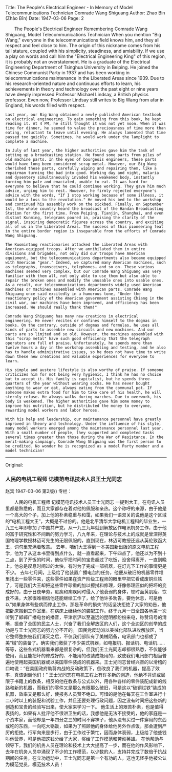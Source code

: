 Title: The People's Electrical Engineer - In Memory of Model Telecommunications Technician Comrade Wang Shiguang
Author: Zhao Bin (Zhào Bīn)
Date: 1947-03-06
Page: 2

　　The People's Electrical Engineer
    Remembering Comrade Wang Shiguang, Model Telecommunications Technician
    When you mention "Big Wang," everyone in the telecommunications field knows him, and they all respect and feel close to him. The origin of this nickname comes from his tall stature, coupled with his simplicity, steadiness, and amiability. If we use a play on words and call him the "Electrical Engineering King" of this region, it is probably not an overstatement. He is a graduate of the Electrical Engineering Department of Tsinghua University in Beiping. He joined the Chinese Communist Party in 1937 and has been working in telecommunications maintenance in the Liberated Areas since 1939. Due to his research-oriented nature and continuous efforts to learn, his achievements in theory and technology over the past eight or nine years have deeply impressed Professor Michael Lindsay, a British physics professor. Even now, Professor Lindsay still writes to Big Wang from afar in England, his words filled with respect.

    Last year, our Big Wang obtained a newly published American textbook on electrical engineering. To gain something from this book, he kept reading it. At 4 PM, he still thought it was not yet noon. When it was time for dinner, he seemed to value the preciousness of time more than eating, reluctant to leave until evening. He always lamented that time passed too quickly. Sometimes, he would work under the lamplight to complete a machine.

    In July of last year, the higher authorities gave him the task of setting up a broadcasting station. He found some parts from piles of old machine parts. In the eyes of bourgeois engineers, these parts would have long been considered scrap metal. However, our Big Wang cherished these parts, carefully wiping and repairing them, like a repairman turning the bad into good. Working day and night, malaria and dysentery simultaneously invaded his weakened body, instantly turning him pale and emaciated, unable to eat. It was hard for everyone to believe that he could continue working. They gave him much advice, urging him to rest. However, he firmly rejected everyone's advice with the words, "If I stop working because of some illness, it would be a loss to the revolution." He moved his bed to the workshop and continued his assembly work on the sickbed. Finally, on September 1st, the whole country heard the broadcast of the Handan Broadcasting Station for the first time. From Peiping, Tianjin, Shanghai, and even distant Kunming, telegrams poured in, praising the clarity of the signal, inspiring democratic figures across the country, and exciting all of us in the Liberated Areas. The success of this pioneering feat in the entire border region is inseparable from the efforts of Comrade Wang Shiguang.

    The Kuomintang reactionaries attacked the Liberated Areas with American-equipped troops. After we annihilated them in entire divisions and brigades, not only did our troops have American equipment, but the telecommunications departments also became equipped with American "gear." Indeed, we captured many American machines, such as telegraphs, transceivers, telephones… and so on. These various machines seemed very complex, but our Comrade Wang Shiguang was very familiar with them all, not only able to use them but also able to repair the broken ones and modify the unusable ones into usable ones. As a result, our telecommunications departments widely used American machines or machines assembled with American parts. Comrade Wang Shiguang once said excitedly in a humorous tone, "Under the reactionary policy of the American government assisting Chiang in the civil war, our machines have been improved, and efficiency has been increased. We should really thank them!"

    Comrade Wang Shiguang has many new creations in electrical engineering. He never recites or confines himself to the dogmas in books. On the contrary, outside of dogmas and formulas, he uses all kinds of parts to assemble new circuits and new machines. And our parts are so limited and so old. However, the machines assembled with this "scrap metal" have such good efficiency that the telegraph operators are full of praise. Unfortunately, he spends more than twelve hours a day in the workshop assembling and testing, and he also has to handle administrative issues, so he does not have time to write down these new creations and valuable experiences for everyone to learn.

    His simple and austere lifestyle is also worthy of praise. If someone criticizes him for not being very hygienic, I think he has no choice but to accept it. His family is capitalist, but he spends three-quarters of the year without wearing socks. He has never bought anything to wear or eat, always eating from the communal pot. If someone makes extra food for him to take care of his health, he will sternly refuse. He always walks during marches. Due to overwork, his body is weakened. The higher authorities gave him some money to improve his nutrition, but he distributed the money to everyone, rewarding model workers and labor heroes.

    With his help and leadership, our maintenance personnel have greatly improved in theory and technology. Under the influence of his style, many model workers emerged among the maintenance personnel last year. With a small number of people, they supported and completed tasks several times greater than those during the War of Resistance. In the merit-making campaign, Comrade Wang Shiguang was the first person to be credited. No wonder he is recognized as a model Party member and a model technician!



<hr /> 

Original: 


### 人民的电机工程师  记模范电讯技术人员王士光同志
赵宾
1947-03-06
第2版()
专栏：

　　人民的电机工程师
    记模范电讯技术人员王士光同志
    一提到大王，在电讯人员里都是熟悉的，而且大家都存在着对他的佩服和亲热。这个称呼的来源，由于他是一个高大的个子，加上他的朴素稳重与和霭，如果我们一语双关的说他是这个区域的“电机工程大王”，大概是不过份的。他是北平清华大学电机工程科的毕业生，一九三七年即参加了中国共产党，从一九三九年就到解放区作电讯机务工作，由于他的富于研究性和不间断的努力学习，八九年来，在理论与技术上的成就是曾深得英国物理学教授林迈可先生的无限佩服的，直到现在，林迈可教授还远从英伦致函大王，词句里充满着敬意。
    去年，咱们大王得到一本美国新出版的原文电机工程学，他为了从这本书里得到点什么，就一直看起来，下午四点了，他还以为不到十二点，到了开饭的时间，他似乎把时间的宝贵超过了吃饭，没舍得离开，一直到晚上。他总是叹息时间过的太快，有时为了完成一部机器，在灯光下工作的事情更是不少。
    去年七月间，上级给了他装置广播电台的任务，他便从破旧的机器零件堆里找出一些零件来，这些零件如果在资产阶级工程师的眼里早把它看成废铜烂铁了，可是我们大王却把这些零件珍重的加以擦拭和修理，好像修理匠似的把坏的变成好的，由于日夜辛劳，疟疾和痢疾同时侵入了他衰弱的身体，顿时面黄肌瘦、饮食不进，大家很难相信他还能继续工作了，给了他许多劝告，要他休息，可是他以“如果身体有些病而停止工作，那是革命的损失”的话坚决拒绝了大家的劝告，他把卧床搬到工作室里，在病床上继续他的装配工作。终于九月一日全国各地第一次听到了邯郸广播电台的播音，平津京沪以至遥远的昆明都纷纷来电，称赞讯号的清晰，振奋了全国的民主人士，兴奋了我们全解放区的人们，这个全边区的创举的成功是与王士光同志的努力分不开的。
    国民党反动派以美械化部队进攻解放区，当它整师整旅被我们消灭之后，不仅我们部队有了美械陌备，电讯部门也都成了美“械”的装备了。确实我们缴获了不少美式机器，如电报机、报话机、电话机……等等，这些各式机器看来都是很复杂的，但我们王士光同志却都很熟悉，不仅能够使用，而且能把坏的修成好的、不能用的改装成能用的，致使我们电讯部门相当普遍地使用起美国机器或以美国零件装成的机器来。王士光同志曾经兴奋的以滑稽的口吻说：“在美国政府助蒋内战的反动政策下，倒改良了我们的机器，提高了效率，真该谢谢他们！”
    王士光同志在电机工程上有许多新的创造，他绝不背诵或局限于书籍上的教条，相反的他在教条与公式以外，用各种各样的零件装配成新的线路和新的机器，而我们的零件又是那么有限那么破旧，可是这以“破铜烂铁”装成的机器，效率又是那么好，使报务人员赞不绝口。可惜的是他在每天在工作室进行十二小时以上的装配和试验工作，并且还要处理行政问题，因之没有时间把这些新的创造和宝贵的经验写出来，使大家来学习一下。
    他生活上的艰苦朴素，也是值得表扬的，如果有人批评他不很讲卫生的话，我想他是无法不接受的，他的家庭是一个资本家，而他却是一年四分之三的时间不穿袜子，他从没有买过一件穿用的东西或吃的东西，一向吃大锅饭，如果为了照顾他的身体给他另外作点饭，那会遭到严厉的拒绝。行军向来是步行，由于工作过于繁忙，因而身体衰弱，上级给了他些钱叫他营养，可是他把这钱分给了大家，奖给了工作模范和劳动英雄。
    在他帮助与领导下，我们的机务人员在理论和技术上大大提高了一步，而在他的作风影响下，去年在机务人员中涌现了不少的工作模范，以少数的人，支持并完成了数倍于抗战期间的任务，在立功运动中，王士光同志是第一个有功的人，这也无怪乎他被公认为模范党员，模范技术人员！
